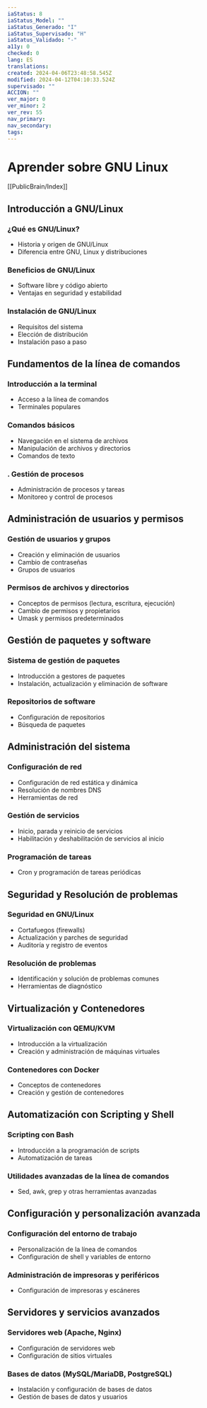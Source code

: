 ```yaml
---
iaStatus: 8
iaStatus_Model: ""
iaStatus_Generado: "I"
iaStatus_Supervisado: "H"
iaStatus_Validado: "-"
a11y: 0
checked: 0
lang: ES
translations: 
created: 2024-04-06T23:48:58.545Z
modified: 2024-04-12T04:10:33.524Z
supervisado: ""
ACCION: ""
ver_major: 0
ver_minor: 2
ver_rev: 55
nav_primary: 
nav_secondary: 
tags:
---
```

# Aprender sobre GNU Linux

[[PublicBrain/Index]]

## Introducción a GNU/Linux

### ¿Qué es GNU/Linux?

- Historia y origen de GNU/Linux
- Diferencia entre GNU, Linux y distribuciones

### Beneficios de GNU/Linux

- Software libre y código abierto
- Ventajas en seguridad y estabilidad

###  Instalación de GNU/Linux

- Requisitos del sistema
- Elección de distribución
- Instalación paso a paso

## Fundamentos de la línea de comandos

###  Introducción a la terminal

- Acceso a la línea de comandos
- Terminales populares

###  Comandos básicos

- Navegación en el sistema de archivos
- Manipulación de archivos y directorios
- Comandos de texto

### . Gestión de procesos

- Administración de procesos y tareas
- Monitoreo y control de procesos

## Administración de usuarios y permisos

###  Gestión de usuarios y grupos

- Creación y eliminación de usuarios
- Cambio de contraseñas
- Grupos de usuarios

###  Permisos de archivos y directorios

- Conceptos de permisos (lectura, escritura, ejecución)
- Cambio de permisos y propietarios
- Umask y permisos predeterminados
## Gestión de paquetes y software

###  Sistema de gestión de paquetes

- Introducción a gestores de paquetes
- Instalación, actualización y eliminación de software

###  Repositorios de software

- Configuración de repositorios
- Búsqueda de paquetes

## Administración del sistema

###  Configuración de red

- Configuración de red estática y dinámica
- Resolución de nombres DNS
- Herramientas de red

###  Gestión de servicios

- Inicio, parada y reinicio de servicios
- Habilitación y deshabilitación de servicios al inicio

###  Programación de tareas

- Cron y programación de tareas periódicas

## Seguridad y Resolución de problemas

### Seguridad en GNU/Linux

- Cortafuegos (firewalls)
- Actualización y parches de seguridad
- Auditoría y registro de eventos

### Resolución de problemas

- Identificación y solución de problemas comunes
- Herramientas de diagnóstico

## Virtualización y Contenedores

### Virtualización con QEMU/KVM

- Introducción a la virtualización
- Creación y administración de máquinas virtuales

### Contenedores con Docker

- Conceptos de contenedores
- Creación y gestión de contenedores

## Automatización con Scripting y Shell

### Scripting con Bash

- Introducción a la programación de scripts
- Automatización de tareas

### Utilidades avanzadas de la línea de comandos

- Sed, awk, grep y otras herramientas avanzadas

## Configuración y personalización avanzada

### Configuración del entorno de trabajo

- Personalización de la línea de comandos
- Configuración de shell y variables de entorno

### Administración de impresoras y periféricos

- Configuración de impresoras y escáneres

## Servidores y servicios avanzados

### Servidores web (Apache, Nginx) 

- Configuración de servidores web 
- Configuración de sitios virtuales

### Bases de datos (MySQL/MariaDB, PostgreSQL) 

- Instalación y configuración de bases de datos 
- Gestión de bases de datos y usuarios